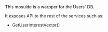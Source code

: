 
This mosulde is a warpper for the Users' DB.

It exposes API to the rest of the services such as:
- GetUserInterestVector()